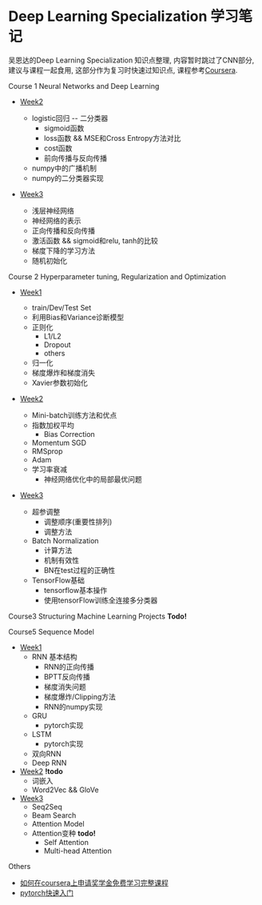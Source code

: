 # Deep Learning Specialization 学习笔记

吴恩达的Deep Learning Specialization 知识点整理, 内容暂时跳过了CNN部分, 建议与课程一起食用, 这部分作为复习时快速过知识点, 课程参考[Coursera](https://www.coursera.org/specializations/deep-learning). 

Course 1 Neural Networks and Deep Learning

- [ Week2](https://nbviewer.jupyter.org/github/caidwang/NN-and-DL-Notebook/blob/master/C1Week2.ipynb)
    - logistic回归 -- 二分类器
        - sigmoid函数
        - loss函数 && MSE和Cross Entropy方法对比
        - cost函数
        - 前向传播与反向传播
    - numpy中的广播机制
    - numpy的二分类器实现

- [Week3](https://nbviewer.jupyter.org/github/caidwang/NN-and-DL-Notebook/blob/master/C1Week3.ipynb)
    - 浅层神经网络
    - 神经网络的表示
    - 正向传播和反向传播
    - 激活函数 && sigmoid和relu, tanh的比较
    - 梯度下降的学习方法
    - 随机初始化

Course 2 Hyperparameter tuning, Regularization and Optimization

- [Week1](https://nbviewer.jupyter.org/github/caidwang/NN-and-DL-Notebook/blob/master/C2Week1.ipynb)
    - train/Dev/Test Set
    - 利用Bias和Variance诊断模型
    - 正则化
        - L1/L2
        - Dropout
        - others
    - 归一化
    - 梯度爆炸和梯度消失
    - Xavier参数初始化

- [Week2](https://nbviewer.jupyter.org/github/caidwang/NN-and-DL-Notebook/blob/master/C2Week2.ipynb)
    - Mini-batch训练方法和优点
    - 指数加权平均
        - Bias Correction
    - Momentum SGD
    - RMSprop
    - Adam
    - 学习率衰减
        - 神经网络优化中的局部最优问题

- [Week3](https://nbviewer.jupyter.org/github/caidwang/NN-and-DL-Notebook/blob/master/C2Week3.ipynb)
    - 超参调整
        - 调整顺序(重要性排列)
        - 调整方法
    - Batch Normalization
        - 计算方法
        - 机制有效性
        - BN在test过程的正确性
    - TensorFlow基础
        - tensorflow基本操作
        - 使用tensorFlow训练全连接多分类器

Course3 Structuring Machine Learning Projects **Todo!**

Course5 Sequence Model

- [Week1](https://nbviewer.jupyter.org/github/caidwang/NN-and-DL-Notebook/blob/master/C5Week1.ipynb)
    - RNN 基本结构
      - RNN的正向传播
      - BPTT反向传播
      - 梯度消失问题
      - 梯度爆炸/Clipping方法
      - RNN的numpy实现
    - GRU
        - pytorch实现
    - LSTM
        - pytorch实现
    - 双向RNN
    - Deep RNN
- [Week2](https://nbviewer.jupyter.org/github/caidwang/NN-and-DL-Notebook/blob/master/C5Week2.ipynb) **!todo**
    - 词嵌入
    - Word2Vec && GloVe
- [Week3](https://nbviewer.jupyter.org/github/caidwang/NN-and-DL-Notebook/blob/master/C5Week3.ipynb)
    - Seq2Seq
    - Beam Search
    - Attention Model
    - Attention变种 **todo!**
        - Self Attention
        - Multi-head Attention

Others

- [如何在coursera上申请奖学金免费学习完整课程](https://github.com/caidwang/NN-and-DL-Notebook/blob/master/How%20to%20Apply%20Financial%20Aid%20for%20this%20Specialization.md)
- [pytorch快速入门](https://blog.csdn.net/m0_37407587/article/details/96479154)
